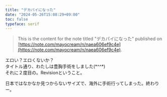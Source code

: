 ```yaml
---
title: "デカパイになった"
date: "2024-05-26T15:08:29+09:00"
toc: false
typeface: serif
---
```


> This is the content for the note titled "デカパイになった" published on [https://note.com/mayocream/n/naea606ef9c4e](https://note.com/mayocream/n/naea606ef9c4e).

エロい？エロくないか？  
タイトル通り、わたしは豊胸手術をしました(\*^^\*)  
それに２度目の。Revisionということ。

日本ではなかなか見つからないサイズで、海外に手術行ってしまった。終わりー。


